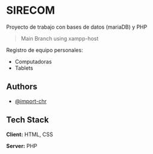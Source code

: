 
# SIRECOM

Proyecto de trabajo con bases de datos (mariaDB) y PHP

> Main Branch using xampp-host

Registro de equipo personales:

 - Computadoras
 - Tablets

## Authors

- [@import-chr](https://www.github.com/import-chr)


## Tech Stack

**Client:** HTML, CSS

**Server:** PHP

